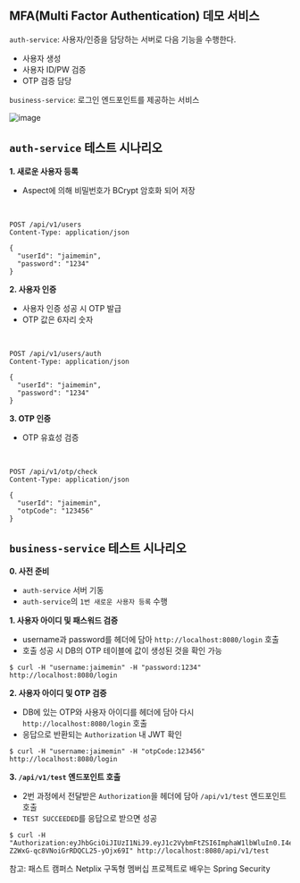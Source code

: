 MFA(Multi Factor Authentication) 데모 서비스
---
`auth-service`: 사용자/인증을 담당하는 서버로 다음 기능을 수행한다.
* 사용자 생성
* 사용자 ID/PW 검증
* OTP 검증 담당

`business-service`: 로그인 엔드포인트를 제공하는 서비스

![image](https://github.com/user-attachments/assets/6bba418b-6075-45ae-96cf-f7bd13c3c0e3)

`auth-service` 테스트 시나리오
---
**1. 새로운 사용자 등록**
* Aspect에 의해 비밀번호가 BCrypt 암호화 되어 저장
</br>

```
POST /api/v1/users
Content-Type: application/json

{
  "userId": "jaimemin",
  "password": "1234"
}
```

**2. 사용자 인증**
* 사용자 인증 성공 시 OTP 발급
* OTP 값은 6자리 숫자
</br>

```
POST /api/v1/users/auth
Content-Type: application/json

{
  "userId": "jaimemin",
  "password": "1234"
}
```

**3. OTP 인증**
* OTP 유효성 검증
</br>

```
POST /api/v1/otp/check
Content-Type: application/json

{
  "userId": "jaimemin",
  "otpCode": "123456"
}
```

`business-service` 테스트 시나리오
---
**0. 사전 준비**
* `auth-service` 서버 기동
* `auth-service`의 `1번 새로운 사용자 등록` 수행

**1. 사용자 아이디 및 패스워드 검증**
* username과 password를 헤더에 담아 `http://localhost:8080/login` 호출
* 호출 성공 시 DB의 OTP 테이블에 값이 생성된 것을 확인 가능

```
$ curl -H "username:jaimemin" -H "password:1234" http://localhost:8080/login
```

**2. 사용자 아이디 및 OTP 검증**
* DB에 있는 OTP와 사용자 아이디를 헤더에 담아 다시 `http://localhost:8080/login` 호출
* 응답으로 반환되는 `Authorization` 내 JWT 확인

```
$ curl -H "username:jaimemin" -H "otpCode:123456" http://localhost:8080/login
```

**3. `/api/v1/test` 엔드포인트 호출**
* 2번 과정에서 전달받은 `Authorization`을 헤더에 담아 `/api/v1/test` 엔드포인트 호출
* `TEST SUCCEEDED`를 응답으로 받으면 성공

```
$ curl -H "Authorization:eyJhbGciOiJIUzI1NiJ9.eyJ1c2VybmFtZSI6ImphaW1lbWluIn0.I4ePHpB6CsPx-Z2WxG-qc8VNoiGrRDQCL25-yOjx69I" http://localhost:8080/api/v1/test
```

참고: 패스트 캠퍼스 Netplix 구독형 멤버십 프로젝트로 배우는 Spring Security
